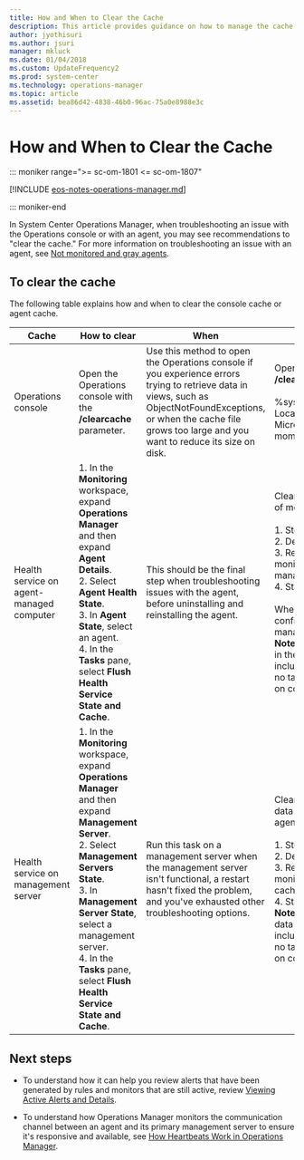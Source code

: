 ```yaml
---
title: How and When to Clear the Cache
description: This article provides guidance on how to manage the cache for the HealthService on management servers and agents in System Center Operations Manager.
author: jyothisuri
ms.author: jsuri
manager: mkluck
ms.date: 01/04/2018
ms.custom: UpdateFrequency2
ms.prod: system-center
ms.technology: operations-manager
ms.topic: article
ms.assetid: bea86d42-4838-46b0-96ac-75a0e8988e3c
---
```

# How and When to Clear the Cache

::: moniker range=">= sc-om-1801 <= sc-om-1807"

[!INCLUDE [eos-notes-operations-manager.md](../includes/eos-notes-operations-manager.md)]

::: moniker-end

In System Center Operations Manager, when troubleshooting an issue with the Operations console or with an agent, you may see recommendations to "clear the cache." For more information on troubleshooting an issue with an agent, see [Not monitored and gray agents](manage-agents-not-healthy.md).  

## To clear the cache

The following table explains how and when to clear the console cache or agent cache.  

|Cache|How to clear|When|Results|  
|---------|----------------|--------|-----------|  
|Operations console|Open the Operations console with the **/clearcache** parameter.|Use this method to open the Operations console if you experience errors trying to retrieve data in views, such as ObjectNotFoundExceptions, or when the cache file grows too large and you want to reduce its size on disk.|Opening the Operations console with<br> **/clearcache** deletes the following file:<br><br>%systemdrive%\Users\*username*\AppData\ <br> Local\Microsoft\ <br> Microsoft.EnterpriseManagement.Monitoring.Console\ <br> momcache.mdb|  
|Health service on agent-managed computer|1.  In the **Monitoring** workspace, expand **Operations Manager**<br> and then expand **Agent Details**.<br>2.  Select **Agent Health State**.<br>3.  In **Agent State**, select an agent.<br>4.  In the **Tasks** pane, select **Flush Health Service State and Cache**.|This should be the final step when troubleshooting issues with the agent, before uninstalling and reinstalling the agent.|Clearing the agent cache can cause data loss<br> of monitoring data from that system.<br><br>1.  Stops the Microsoft Monitoring Agent service.<br>2.  Deletes the health service store files.<br>3.  Resets the state of the agent, including all rules,<br> monitors, outgoing data, and cached<br> management packs.<br>4.  Starts the Microsoft Monitoring Agent service.<br><br> When the service restarts, the agent requests<br> configuration from its primary assigned<br> management server.<br> **Note:** Because this task deletes the cached data<br> in the health service store files,<br> including the record of this task itself,<br> no task status is reported<br> on completion of the task.|  
|Health service on management server|1.  In the **Monitoring** workspace, expand **Operations Manager**<br> and then expand **Management Server**.<br>2.  Select **Management Servers State**.<br>3.  In **Management Server State**, select a management server.<br>4.  In the **Tasks** pane, select **Flush Health Service State and Cache**.|Run this task on a management server when the management server isn't functional, a restart hasn't fixed the problem, and you've exhausted other troubleshooting options.|Clearing the agent cache can cause<br> data loss of monitoring data from<br> agents to the management server.<br><br>1.  Stops the Microsoft Monitoring Agent service.<br>2.  Deletes the health service store files.<br>3.  Resets the state of the agent, including all rules,<br> monitors, outgoing data, and<br> cached management packs.<br>4.  Starts the Microsoft Monitoring Agent service.<br> **Note:** Because this task deletes the cached<br> data in the health service store files,<br> including the record of this task itself,<br> no task status will be reported<br> on completion of the task.|  

## Next steps

- To understand how it can help you review alerts that have been generated by rules and monitors that are still active, review [Viewing Active Alerts and Details](manage-alert-view-alerts-details.md).

- To understand how Operations Manager monitors the communication channel between an agent and its primary management server to ensure it's responsive and available, see [How Heartbeats Work in Operations Manager](manage-agent-heartbeat-overview.md).
